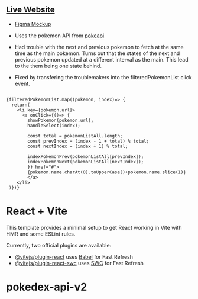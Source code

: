  ## [Live Website](https://pokedex-tseidolon.netlify.app/)
 - [Figma Mockup](https://www.figma.com/design/ZjhKNX4SJLmqhdf7YKuuXK/Pokedex-Api?node-id=0-1&t=HPZ8UZpWkXefTma6-1)
  - Uses the pokemon API from [pokeapi](https://pokeapi.co/)

 - Had trouble with the next and previous pokemon to fetch at the same time as the main pokemon. Turns out that the states of the next and previous pokemon updated at a different interval as the main. This lead to the them being one state behind.
 - Fixed by transfering the troublemakers into the filteredPokemonList click event.

```

{filteredPokemonList.map((pokemon, index)=> {
  return(
    <li key={pokemon.url}>
      <a onClick={()=> {
        showPokemon(pokemon.url); 
        handleSelect(index);

        const total = pokemonListAll.length;
        const prevIndex = (index - 1 + total) % total;
        const nextIndex = (index + 1) % total;

        indexPokemonPrev(pokemonListAll[prevIndex]);
        indexPokemonNext(pokemonListAll[nextIndex]);
        }} href="#">
        {pokemon.name.charAt(0).toUpperCase()+pokemon.name.slice(1)}
        </a>
    </li>
 )})}

```



# React + Vite

This template provides a minimal setup to get React working in Vite with HMR and some ESLint rules.

Currently, two official plugins are available:

- [@vitejs/plugin-react](https://github.com/vitejs/vite-plugin-react/blob/main/packages/plugin-react/README.md) uses [Babel](https://babeljs.io/) for Fast Refresh
- [@vitejs/plugin-react-swc](https://github.com/vitejs/vite-plugin-react-swc) uses [SWC](https://swc.rs/) for Fast Refresh
# pokedex-api-v2
